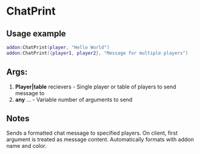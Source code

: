 # ChatPrint

## Usage example
```lua
addon:ChatPrint(player, "Hello World")
addon:ChatPrint({player1, player2}, "Message for multiple players")
```

## Args:
1. **Player|table** recievers - Single player or table of players to send message to
2. **any** ... - Variable number of arguments to send

## Notes
Sends a formatted chat message to specified players. On client, first argument is treated as message content. Automatically formats with addon name and color.
